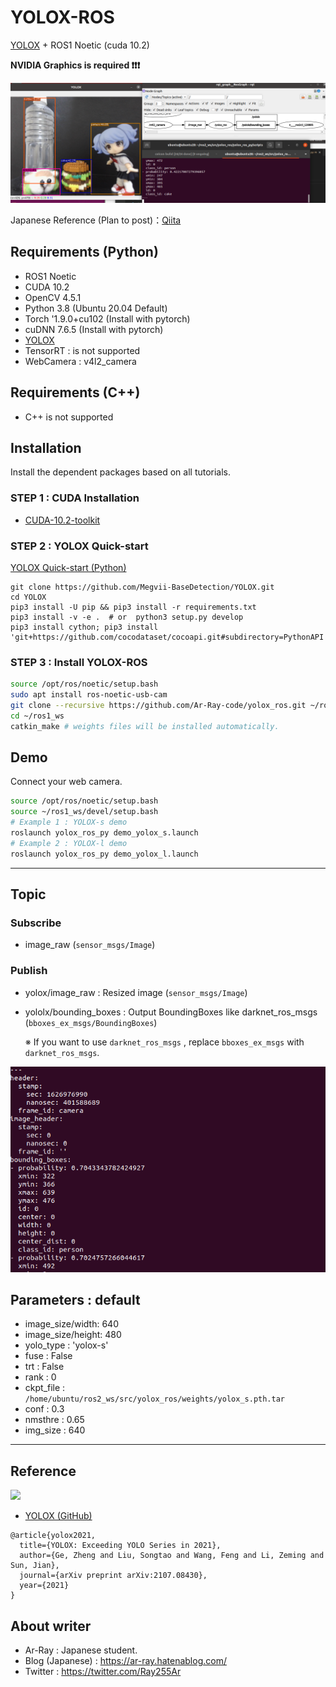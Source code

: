 # YOLOX-ROS

[YOLOX](https://github.com/Megvii-BaseDetection/YOLOX) + ROS1 Noetic (cuda 10.2)

__NVIDIA Graphics is required ❗❗❗__


![yolox_s_result](images_for_readme/yolox_s_result.png)

Japanese Reference (Plan to post)：[Qiita](https://qiita.com/Ar-Ray)

## Requirements (Python)

- ROS1 Noetic
- CUDA 10.2
- OpenCV 4.5.1
- Python 3.8 (Ubuntu 20.04 Default)
- Torch '1.9.0+cu102 (Install with pytorch)
- cuDNN 7.6.5 (Install with pytorch)
- [YOLOX](https://github.com/Megvii-BaseDetection/YOLOX)
- TensorRT : is not supported
- WebCamera : v4l2_camera

## Requirements (C++)

- C++ is not supported

## Installation

Install the dependent packages based on all tutorials.

### STEP 1 : CUDA Installation 

- [CUDA-10.2-toolkit](https://developer.nvidia.com/cuda-10.2-download-archive)

### STEP 2 : YOLOX Quick-start

[YOLOX Quick-start (Python)](https://github.com/Megvii-BaseDetection/YOLOX#quick-start)

```
git clone https://github.com/Megvii-BaseDetection/YOLOX.git
cd YOLOX
pip3 install -U pip && pip3 install -r requirements.txt
pip3 install -v -e .  # or  python3 setup.py develop
pip3 install cython; pip3 install 'git+https://github.com/cocodataset/cocoapi.git#subdirectory=PythonAPI'
```

### STEP 3 : Install YOLOX-ROS

```bash
source /opt/ros/noetic/setup.bash
sudo apt install ros-noetic-usb-cam
git clone --recursive https://github.com/Ar-Ray-code/yolox_ros.git ~/ros1_ws/src/yolox_ros/
cd ~/ros1_ws
catkin_make # weights files will be installed automatically.
```

## Demo

Connect your web camera.

```bash
source /opt/ros/noetic/setup.bash
source ~/ros1_ws/devel/setup.bash
# Example 1 : YOLOX-s demo
roslaunch yolox_ros_py demo_yolox_s.launch
# Example 2 : YOLOX-l demo
roslaunch yolox_ros_py demo_yolox_l.launch
```



---

## Topic
### Subscribe

- image_raw (`sensor_msgs/Image`)

### Publish

- yolox/image_raw : Resized image (`sensor_msgs/Image`)

- yololx/bounding_boxes : Output BoundingBoxes like darknet_ros_msgs (`bboxes_ex_msgs/BoundingBoxes`)

  ※ If you want to use `darknet_ros_msgs` , replace `bboxes_ex_msgs` with `darknet_ros_msgs`.

![yolox_topic](images_for_readme/yolox_topic.png)

## Parameters : default

- image_size/width: 640
- image_size/height: 480
- yolo_type : 'yolox-s'
- fuse : False
- trt : False
- rank : 0
- ckpt_file : `/home/ubuntu/ros2_ws/src/yolox_ros/weights/yolox_s.pth.tar`
- conf : 0.3
- nmsthre : 0.65
- img_size : 640

---

## Reference

![](https://raw.githubusercontent.com/Megvii-BaseDetection/YOLOX/main/assets/logo.png)

- [YOLOX (GitHub)](https://github.com/Megvii-BaseDetection/YOLOX)

```
@article{yolox2021,
  title={YOLOX: Exceeding YOLO Series in 2021},
  author={Ge, Zheng and Liu, Songtao and Wang, Feng and Li, Zeming and Sun, Jian},
  journal={arXiv preprint arXiv:2107.08430},
  year={2021}
}
```

## About writer

- Ar-Ray : Japanese student.
- Blog (Japanese) : https://ar-ray.hatenablog.com/
- Twitter : https://twitter.com/Ray255Ar
